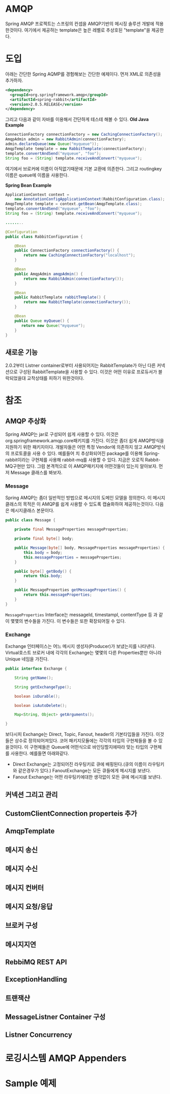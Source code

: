 # AMQP
Spring AMQP 프로젝트는 스프링의 컨셉을 AMQP기반의 메시징 솔루션 개발에 적용한것이다. 여기에서 제공하는 template은 높은 레벨로 추상호된 "template"을 제공한다. 

# 도입
아래는 간단한 Spring AQMP를 경험해보는 간단한 예제이다.
먼저 XML로 의존성을 추가하자.
```xml
<dependency>
  <groupId>org.springframework.amqp</groupId>
  <artifactId>spring-rabbit</artifactId>
  <version>2.0.5.RELEASE</version>
</dependency>
```


 
그리고 다음과 같이 자바를 이용해서 간단하게 테스테 해볼 수 있다.
**Old Java Example**
```java
ConnectionFactory connectionFactory = new CachingConnectionFactory();
AmqpAdmin admin = new RabbitAdmin(connectionFactory);
admin.declareQueue(new Queue("myqueue"));
AmqpTemplate template = new RabbitTemplate(connectionFactory);
template.convertAndSend("myqueue", "foo");
String foo = (String) template.receiveAndConvert("myqueue");

```
여기에서 브로커에 이름이 아직없기때문에 기본 교환에 의존한다. 그리고 routingkey이름은 queue에 이름을 사용한다.


**Spring Bean Example**
```java
ApplicationContext context =
    new AnnotationConfigApplicationContext(RabbitConfiguration.class);
AmqpTemplate template = context.getBean(AmqpTemplate.class);
template.convertAndSend("myqueue", "foo");
String foo = (String) template.receiveAndConvert("myqueue");

........

@Configuration
public class RabbitConfiguration {

    @Bean
    public ConnectionFactory connectionFactory() {
        return new CachingConnectionFactory("localhost");
    }

    @Bean
    public AmqpAdmin amqpAdmin() {
        return new RabbitAdmin(connectionFactory());
    }

    @Bean
    public RabbitTemplate rabbitTemplate() {
        return new RabbitTemplate(connectionFactory());
    }

    @Bean
    public Queue myQueue() {
       return new Queue("myqueue");
    }
}
```

## 새로운 기능
2.0.2부터 Listner container로부터 사용되어지는 RabbitTemplate가 아닌 다른 커넥션으로 구성된 RabbitTemplate을 사용할 수 있다. 이것은 어떤 이유로 프로듀서가 블락되었을대 교착상태를 피하기 위한것이다.


# 참조


## AMQP 추상화
Spring AMQP는 jar로 구성되어 쉽게 사용할 수 있다. 이것은 org.springframework.amqp.core패키지를 가진다. 이것은 좀더 쉽게 AMQP방식을 지원하기 위한 패키지이다. 개발자들은 어떤 특정 Vendor에 의존하지 않고 AMQP방식의 프로토콜을 사용 수 있다. 예를들어 치 추상화되어진 package를 이용해 Spring-rabbit이라는 구현체를 사용해 rabbit-mq를 사용할 수 있다. 지금은 오로직 Rabbit-MQ구현만 있다. 그럼 본격적으로 이 AMQP패키지에 어떤것들이 있는지 알아보자. 먼저 Message 클래스를 봐보자.

### Message
Spring AMQP는 좀더 일반적인 방법으로 메시지의 도메인 모델을 정의한다. 이 메시지 클래스의 목적은 이 AMQP를 쉽게 사용할 수 있도록 캡슐화하여 제공하는것이다. 다음은 메시지클래스 본문이다.

```java
public class Message {

    private final MessageProperties messageProperties;

    private final byte[] body;

    public Message(byte[] body, MessageProperties messageProperties) {
        this.body = body;
        this.messageProperties = messageProperties;
    }

    public byte[] getBody() {
        return this.body;
    }

    public MessageProperties getMessageProperties() {
        return this.messageProperties;
    }
}
```
`MessageProperties` Interface는 messageId, timestampl, contentType 등 과 같이 몇몇의 변수들을 가진다. 이 변수들은 또한 확장되어질 수 있다. 

### Exchange
Exchange 인터페이스는 어느 메시지 생성자(Producer)가 보냈는지를 나타낸다. Virtual호스트 브로커 내에 각각의 Exchange는  몇몇의 다른 Properties뿐만 아니라 Unique 네임을 가진다.

```java
public interface Exchange {

    String getName();

    String getExchangeType();

    boolean isDurable();

    boolean isAutoDelete();

    Map<String, Object> getArguments();

}
```

보다시피 Exchange는 Direct, Topic, Fanout, header의 기본타입들을 가진다. 이것들은 상수로 정의되어져있다. 코어 패키지모듈에는 각각의 타입의 구현체들을 볼 수 있을것이다. 이 구현체들은 Queue에 어떤식으로 바인딩할지에따라 맞는 타입의 구현체를 사용한다. 
예를들면 아래와같다.
* Direct Exchange는 고정되어진 라우팅키로 큐에 배핑된다.(큐의 이름이 라우팅키와 같은경우가 있다.) FanoutExchange는 모든 큐들에게 메시지를 보낸다.
* Fanout Exchange는 어떤 라우팅키에대한 생각없이 모든 큐에 메시지를 보낸다.





## 커넥션 그리고 관리
## CustomClientConnection properteis 추가
## AmqpTemplate
## 메시지 송신
## 메시지 수신
## 메시지 컨버터
## 메시지 요청/응답
## 브로커 구성

## 메시지지연
## RebbiMQ REST API
## ExceptionHandling
## 트랜잭샨
## MessageListner Container 구성
## Listner Concurrency

# 로깅시스템 AMQP Appenders

# Sample 예제